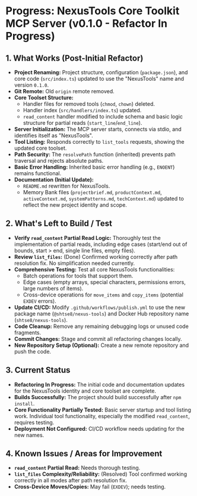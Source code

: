 # Progress: NexusTools Core Toolkit MCP Server (v0.1.0 - Refactor In Progress)

## 1. What Works (Post-Initial Refactor)

- **Project Renaming:** Project structure, configuration (`package.json`), and
  core code (`src/index.ts`) updated to use the "NexusTools" name and version
  `0.1.0`.
- **Git Remote:** Old `origin` remote removed.
- **Core Toolset Structure:**
  - Handler files for removed tools (`chmod`, `chown`) deleted.
  - Handler index (`src/handlers/index.ts`) updated.
  - `read_content` handler modified to include schema and basic logic structure
    for partial reads (`start_line`/`end_line`).
- **Server Initialization:** The MCP server starts, connects via stdio, and
  identifies itself as "NexusTools".
- **Tool Listing:** Responds correctly to `list_tools` requests, showing the
  updated core toolset.
- **Path Security:** The `resolvePath` function (inherited) prevents path
  traversal and rejects absolute paths.
- **Basic Error Handling:** Inherited basic error handling (e.g., `ENOENT`)
  remains functional.
- **Documentation (Initial Update):**
  - `README.md` rewritten for NexusTools.
  - Memory Bank files (`projectbrief.md`, `productContext.md`,
    `activeContext.md`, `systemPatterns.md`, `techContext.md`) updated to
    reflect the new project identity and scope.

## 2. What's Left to Build / Test

- **Verify `read_content` Partial Read Logic:** Thoroughly test the
  implementation of partial reads, including edge cases (start/end out of
  bounds, start > end, single line files, empty files).
- **Review `list_files`:** (Done) Confirmed working correctly after path
  resolution fix. No simplification needed currently.
- **Comprehensive Testing:** Test all core NexusTools functionalities:
  - Batch operations for tools that support them.
  - Edge cases (empty arrays, special characters, permissions errors, large
    numbers of items).
  - Cross-device operations for `move_items` and `copy_items` (potential `EXDEV`
    errors).
- **Update CI/CD:** Modify `.github/workflows/publish.yml` to use the new
  package name (`@shtse8/nexus-tools`) and Docker Hub repository name
  (`shtse8/nexus-tools`).
- **Code Cleanup:** Remove any remaining debugging logs or unused code
  fragments.
- **Commit Changes:** Stage and commit all refactoring changes locally.
- **New Repository Setup (Optional):** Create a new remote repository and push
  the code.

## 3. Current Status

- **Refactoring In Progress:** The initial code and documentation updates for
  the NexusTools identity and core toolset are complete.
- **Builds Successfully:** The project should build successfully after
  `npm install`.
- **Core Functionality Partially Tested:** Basic server startup and tool listing
  work. Individual tool functionality, especially the modified `read_content`,
  requires testing.
- **Deployment Not Configured:** CI/CD workflow needs updating for the new
  names.

## 4. Known Issues / Areas for Improvement

- **`read_content` Partial Read:** Needs thorough testing.
- **`list_files` Complexity/Reliability:** (Resolved) Tool confirmed working
  correctly in all modes after path resolution fix.
- **Cross-Device Moves/Copies:** May fail (`EXDEV`); needs testing.
